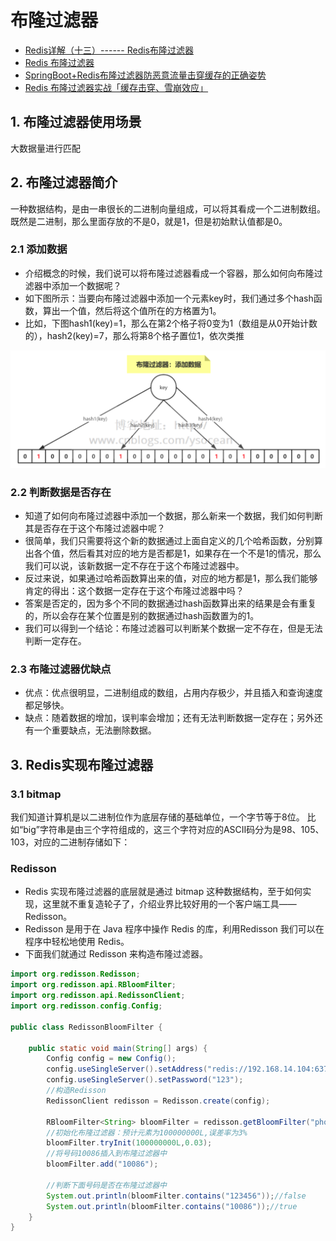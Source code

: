 # 布隆过滤器

* [Redis详解（十三）------ Redis布隆过滤器](https://www.cnblogs.com/ysocean/p/12594982.html)
* [Redis 布隆过滤器](https://www.cnblogs.com/happydreamzjl/p/11834277.html)
* [SpringBoot+Redis布隆过滤器防恶意流量击穿缓存的正确姿势](https://blog.csdn.net/lifetragedy/article/details/103945885)
* [Redis 布隆过滤器实战「缓存击穿、雪崩效应」](https://blog.csdn.net/u011277123/article/details/88757861)

## 1. 布隆过滤器使用场景

大数据量进行匹配

## 2. 布隆过滤器简介

一种数据结构，是由一串很长的二进制向量组成，可以将其看成一个二进制数组。既然是二进制，那么里面存放的不是0，就是1，但是初始默认值都是0。

### 2.1 添加数据

* 介绍概念的时候，我们说可以将布隆过滤器看成一个容器，那么如何向布隆过滤器中添加一个数据呢？
* 如下图所示：当要向布隆过滤器中添加一个元素key时，我们通过多个hash函数，算出一个值，然后将这个值所在的方格置为1。
* 比如，下图hash1(key)=1，那么在第2个格子将0变为1（数组是从0开始计数的），hash2(key)=7，那么将第8个格子置位1，依次类推

![avatar](pics/布隆过滤器添加key.png)

### 2.2 判断数据是否存在

* 知道了如何向布隆过滤器中添加一个数据，那么新来一个数据，我们如何判断其是否存在于这个布隆过滤器中呢？
* 很简单，我们只需要将这个新的数据通过上面自定义的几个哈希函数，分别算出各个值，然后看其对应的地方是否都是1，如果存在一个不是1的情况，那么我们可以说，该新数据一定不存在于这个布隆过滤器中。
* 反过来说，如果通过哈希函数算出来的值，对应的地方都是1，那么我们能够肯定的得出：这个数据一定存在于这个布隆过滤器中吗？
* 答案是否定的，因为多个不同的数据通过hash函数算出来的结果是会有重复的，所以会存在某个位置是别的数据通过hash函数置为的1。
* 我们可以得到一个结论：布隆过滤器可以判断某个数据一定不存在，但是无法判断一定存在。

### 2.3 布隆过滤器优缺点

* 优点：优点很明显，二进制组成的数组，占用内存极少，并且插入和查询速度都足够快。
* 缺点：随着数据的增加，误判率会增加；还有无法判断数据一定存在；另外还有一个重要缺点，无法删除数据。

## 3. Redis实现布隆过滤器

### 3.1 bitmap

我们知道计算机是以二进制位作为底层存储的基础单位，一个字节等于8位。
比如“big”字符串是由三个字符组成的，这三个字符对应的ASCII码分为是98、105、103，对应的二进制存储如下：

### Redisson

* Redis 实现布隆过滤器的底层就是通过 bitmap 这种数据结构，至于如何实现，这里就不重复造轮子了，介绍业界比较好用的一个客户端工具——Redisson。
* Redisson 是用于在 Java 程序中操作 Redis 的库，利用Redisson 我们可以在程序中轻松地使用 Redis。
* 下面我们就通过 Redisson 来构造布隆过滤器。

```java
import org.redisson.Redisson;
import org.redisson.api.RBloomFilter;
import org.redisson.api.RedissonClient;
import org.redisson.config.Config;

public class RedissonBloomFilter {

    public static void main(String[] args) {
        Config config = new Config();
        config.useSingleServer().setAddress("redis://192.168.14.104:6379");
        config.useSingleServer().setPassword("123");
        //构造Redisson
        RedissonClient redisson = Redisson.create(config);

        RBloomFilter<String> bloomFilter = redisson.getBloomFilter("phoneList");
        //初始化布隆过滤器：预计元素为100000000L,误差率为3%
        bloomFilter.tryInit(100000000L,0.03);
        //将号码10086插入到布隆过滤器中
        bloomFilter.add("10086");

        //判断下面号码是否在布隆过滤器中
        System.out.println(bloomFilter.contains("123456"));//false
        System.out.println(bloomFilter.contains("10086"));//true
    }
}
```
